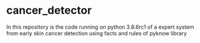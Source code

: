 # cancer_detector
In this repository is the code running on python 3.8.6rc1 of a expert system from early skin cancer detection using facts and rules of pyknow library
